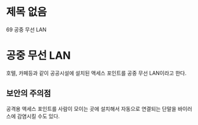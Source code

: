 # 제목 없음

69 공중 무선 LAN

# 공중 무선 LAN

호텔, 카페등과 같이 공공시설에 설치된 액세스 포인트를 공중 무선 LAN이라고 한다.

## 보안의 주의점

공격용 액세스 포인트를 사람이 모이는 곳에 설치해서 자동으로 연결되는 단말을 바이러스에 감염시킬 수도 있다.